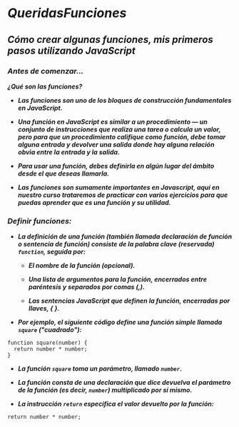 # **_QueridasFunciones_**

## **_Cómo crear algunas funciones, mis primeros pasos utilizando JavaScript_**

### **_Antes de comenzar..._**

**_¿Qué son las funciones?_**

- **_Las funciones son uno de los bloques de construcción fundamentales en JavaScript._**
  
- **_Una función en JavaScript es similar a un procedimiento — un conjunto de instrucciones que realiza una tarea o calcula un valor, pero para que un procedimiento califique como función, debe tomar alguna entrada y devolver una salida donde hay alguna relación obvia entre la entrada y la salida._**
  
- **_Para usar una función, debes definirla en algún lugar del ámbito desde el que deseas llamarla._**

- **_Las funciones son sumamente importantes en Javascript, aquí en nuestro curso trataremos de practicar con varios ejercicios para que puedas aprender que es una función y su utilidad._**

### **_Definir funciones:_**

- **_La definición de una función (también llamada declaración de función o sentencia de función) consiste de la palabra clave (reservada)  ```function```, seguida por:_**

  - **_El nombre de la función (opcional)._**
    
  - **_Una lista de argumentos para la función, encerrados entre paréntesis y separados por comas (,)._**
    
  - **_Las sentencias JavaScript que definen la función, encerradas por llaves, { }._**

- **_Por ejemplo, el siguiente código define una función simple llamada ```square``` ("cuadrado"):_**
```
function square(number) {
  return number * number;
}
```
- **_La función ```square``` toma un parámetro, llamado ```number```._**
  
- **_La función consta de una declaración que dice devuelva el parámetro de la función (es decir, ```number```) multiplicado por sí mismo._**
  
- **_La instrucción ```return``` especifica el valor devuelto por la función:_**
```
return number * number;
```
